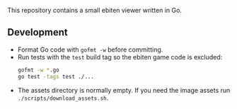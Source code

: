 This repository contains a small ebiten viewer written in Go.

## Development
- Format Go code with `gofmt -w` before committing.
- Run tests with the `test` build tag so the ebiten game code is excluded:
  ```bash
  gofmt -w *.go
  go test -tags test ./...
  ```
- The assets directory is normally empty. If you need the image assets
  run `./scripts/download_assets.sh`.

